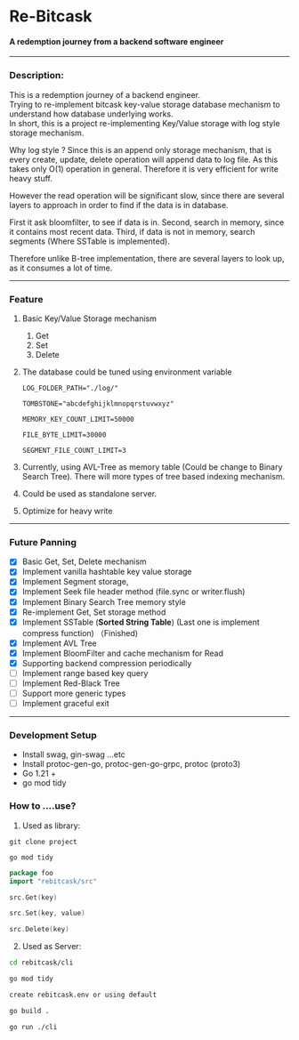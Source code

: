 # Re-Bitcask

#### A redemption journey from a backend software engineer

---
### Description:
This is a redemption journey of a backend engineer.<br> 
Trying to re-implement
bitcask key-value storage database mechanism to understand how
database underlying works.<br>
In short, this is a project re-implementing Key/Value storage with log style
storage mechanism.

Why log style ?
Since this is an append only storage mechanism, that is every create, update, delete operation
will append data to log file. As this takes only O(1) operation in general.
Therefore it is very efficient for write heavy stuff.

However the read operation will be significant slow, since there are several layers to approach
in order to find if the data is in database.

First it ask bloomfilter, to see if data is in.
Second, search in memory, since it contains most recent data.
Third, if data is not in memory, search segments (Where SSTable is implemented).

Therefore unlike B-tree implementation, there are several layers to look up, as it consumes a lot of
time.

---
### Feature
1. Basic Key/Value Storage mechanism
   1. Get
   2. Set
   3. Delete
2. The database could be tuned using environment variable
    ```text
    LOG_FOLDER_PATH="./log/"
   
    TOMBSTONE="abcdefghijklmnopqrstuvwxyz"
   
    MEMORY_KEY_COUNT_LIMIT=50000
   
    FILE_BYTE_LIMIT=30000
   
    SEGMENT_FILE_COUNT_LIMIT=3
    ```
3. Currently, using AVL-Tree as memory table (Could be change to Binary Search Tree). There will more types
   of tree based indexing mechanism.

4. Could be used as standalone server.

5. Optimize for heavy write

---
### Future Panning
- [x]  Basic Get, Set, Delete mechanism  
- [x]  Implement vanilla hashtable key value storage
- [x]  Implement Segment storage,
- [x]  Implement Seek file header method (file.sync or writer.flush)
- [x]  Implement Binary Search Tree memory style
- [x]  Re-implement Get, Set storage method
- [x]  Implement SSTable (**Sorted String Table**) (Last one is implement compress function) （Finished)
- [x]  Implement AVL Tree
- [x]  Implement BloomFilter and cache mechanism for Read
- [x]  Supporting backend compression periodically
- [ ]  Implement range based key query
- [ ]  Implement Red-Black Tree
- [ ]  Support more generic types
- [ ]  Implement graceful exit

---
### Development Setup
- Install swag, gin-swag ...etc
- Install protoc-gen-go, protoc-gen-go-grpc, protoc (proto3)
- Go 1.21 +
- go mod tidy

### How to ....use?
1. Used as library:

`git clone project`

`go mod tidy`

```go
package foo
import "rebitcask/src"

src.Get(key)

src.Set(key, value)

src.Delete(key)
```

2. Used as Server:
```bash
cd rebitcask/cli

go mod tidy

create rebitcask.env or using default

go build .

go run ./cli
```

